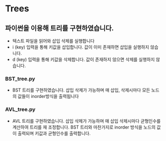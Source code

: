 # Trees
## 파이썬을 이용해 트리를 구현하였습니다.
- 텍스트 파일을 읽어와 삽입 삭제를 실행합니다
- i (key) 입력을 통해 키값을 삽입합니다. 값이 이미 존재하면 삽입을 실행하지 않습니다.
- d (key) 입력을 통해 키값을 삭제합니다. 값이 존재하지 않으면 삭제를 실행하지 않습니다.

### BST_tree.py
- BST 트리를 구현하였습니다. 삽입 삭제가 가능하며 매 삽입, 삭제시마다 모든 노드의 값들이 inorder방식을 출력됩니다

### AVL_tree.py
- AVL 트리를 구현하였습니다. 삽입 삭제가 가능하며 매 삽입 삭제시마다 균형인수를 계산하여 트리를 재 조정합니다. BST 트리와 마찬가지로 inorder 방식을 노드의 값이 출력되며 키값과 균형인수를 출력합니다.
